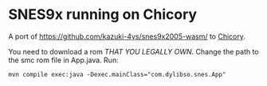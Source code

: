 
# SNES9x running on Chicory

A port of https://github.com/kazuki-4ys/snes9x2005-wasm/ to [Chicory](https://github.com/dylibso/chicory).

You need to download a rom *THAT YOU LEGALLY OWN*. Change the path to the smc rom file in App.java. Run:

```
mvn compile exec:java -Dexec.mainClass="com.dylibso.snes.App"
```


